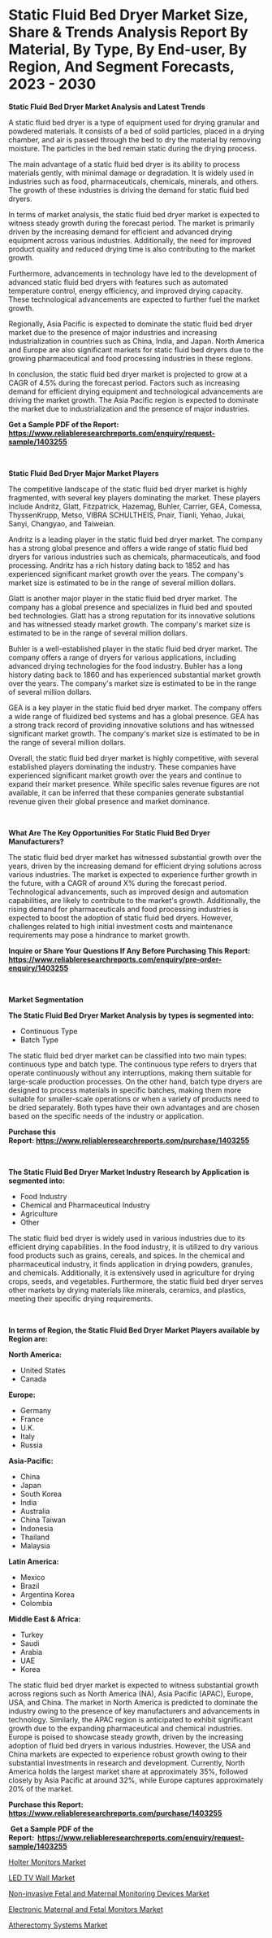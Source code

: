 <p><h1>Static Fluid Bed Dryer Market Size, Share & Trends Analysis Report By Material, By Type, By End-user, By Region, And Segment Forecasts, 2023 - 2030</h1></p><p><strong>Static Fluid Bed Dryer Market Analysis and Latest Trends</strong></p>
<p><p>A static fluid bed dryer is a type of equipment used for drying granular and powdered materials. It consists of a bed of solid particles, placed in a drying chamber, and air is passed through the bed to dry the material by removing moisture. The particles in the bed remain static during the drying process.</p><p>The main advantage of a static fluid bed dryer is its ability to process materials gently, with minimal damage or degradation. It is widely used in industries such as food, pharmaceuticals, chemicals, minerals, and others. The growth of these industries is driving the demand for static fluid bed dryers.</p><p>In terms of market analysis, the static fluid bed dryer market is expected to witness steady growth during the forecast period. The market is primarily driven by the increasing demand for efficient and advanced drying equipment across various industries. Additionally, the need for improved product quality and reduced drying time is also contributing to the market growth.</p><p>Furthermore, advancements in technology have led to the development of advanced static fluid bed dryers with features such as automated temperature control, energy efficiency, and improved drying capacity. These technological advancements are expected to further fuel the market growth.</p><p>Regionally, Asia Pacific is expected to dominate the static fluid bed dryer market due to the presence of major industries and increasing industrialization in countries such as China, India, and Japan. North America and Europe are also significant markets for static fluid bed dryers due to the growing pharmaceutical and food processing industries in these regions.</p><p>In conclusion, the static fluid bed dryer market is projected to grow at a CAGR of 4.5% during the forecast period. Factors such as increasing demand for efficient drying equipment and technological advancements are driving the market growth. The Asia Pacific region is expected to dominate the market due to industrialization and the presence of major industries.</p></p>
<p><strong>Get a Sample PDF of the Report:&nbsp; <a href="https://www.reliableresearchreports.com/enquiry/request-sample/1403255">https://www.reliableresearchreports.com/enquiry/request-sample/1403255</a></strong></p>
<p>&nbsp;</p>
<p><strong>Static Fluid Bed Dryer Major Market Players</strong></p>
<p><p>The competitive landscape of the static fluid bed dryer market is highly fragmented, with several key players dominating the market. These players include Andritz, Glatt, Fitzpatrick, Hazemag, Buhler, Carrier, GEA, Comessa, ThyssenKrupp, Metso, VIBRA SCHULTHEIS, Pnair, Tianli, Yehao, Jukai, Sanyi, Changyao, and Taiweian.</p><p>Andritz is a leading player in the static fluid bed dryer market. The company has a strong global presence and offers a wide range of static fluid bed dryers for various industries such as chemicals, pharmaceuticals, and food processing. Andritz has a rich history dating back to 1852 and has experienced significant market growth over the years. The company's market size is estimated to be in the range of several million dollars.</p><p>Glatt is another major player in the static fluid bed dryer market. The company has a global presence and specializes in fluid bed and spouted bed technologies. Glatt has a strong reputation for its innovative solutions and has witnessed steady market growth. The company's market size is estimated to be in the range of several million dollars.</p><p>Buhler is a well-established player in the static fluid bed dryer market. The company offers a range of dryers for various applications, including advanced drying technologies for the food industry. Buhler has a long history dating back to 1860 and has experienced substantial market growth over the years. The company's market size is estimated to be in the range of several million dollars.</p><p>GEA is a key player in the static fluid bed dryer market. The company offers a wide range of fluidized bed systems and has a global presence. GEA has a strong track record of providing innovative solutions and has witnessed significant market growth. The company's market size is estimated to be in the range of several million dollars.</p><p>Overall, the static fluid bed dryer market is highly competitive, with several established players dominating the industry. These companies have experienced significant market growth over the years and continue to expand their market presence. While specific sales revenue figures are not available, it can be inferred that these companies generate substantial revenue given their global presence and market dominance.</p></p>
<p>&nbsp;</p>
<p><strong>What Are The Key Opportunities For Static Fluid Bed Dryer Manufacturers?</strong></p>
<p><p>The static fluid bed dryer market has witnessed substantial growth over the years, driven by the increasing demand for efficient drying solutions across various industries. The market is expected to experience further growth in the future, with a CAGR of around X% during the forecast period. Technological advancements, such as improved design and automation capabilities, are likely to contribute to the market's growth. Additionally, the rising demand for pharmaceuticals and food processing industries is expected to boost the adoption of static fluid bed dryers. However, challenges related to high initial investment costs and maintenance requirements may pose a hindrance to market growth.</p></p>
<p><strong>Inquire or Share Your Questions If Any Before Purchasing This Report: <a href="https://www.reliableresearchreports.com/enquiry/pre-order-enquiry/1403255">https://www.reliableresearchreports.com/enquiry/pre-order-enquiry/1403255</a></strong></p>
<p>&nbsp;</p>
<p><strong>Market Segmentation</strong></p>
<p><strong>The Static Fluid Bed Dryer Market Analysis by types is segmented into:</strong></p>
<p><ul><li>Continuous Type</li><li>Batch Type</li></ul></p>
<p><p>The static fluid bed dryer market can be classified into two main types: continuous type and batch type. The continuous type refers to dryers that operate continuously without any interruptions, making them suitable for large-scale production processes. On the other hand, batch type dryers are designed to process materials in specific batches, making them more suitable for smaller-scale operations or when a variety of products need to be dried separately. Both types have their own advantages and are chosen based on the specific needs of the industry or application.</p></p>
<p><strong>Purchase this Report:&nbsp;<a href="https://www.reliableresearchreports.com/purchase/1403255">https://www.reliableresearchreports.com/purchase/1403255</a></strong></p>
<p>&nbsp;</p>
<p><strong>The Static Fluid Bed Dryer Market Industry Research by Application is segmented into:</strong></p>
<p><ul><li>Food Industry</li><li>Chemical and Pharmaceutical Industry</li><li>Agriculture</li><li>Other</li></ul></p>
<p><p>The static fluid bed dryer is widely used in various industries due to its efficient drying capabilities. In the food industry, it is utilized to dry various food products such as grains, cereals, and spices. In the chemical and pharmaceutical industry, it finds application in drying powders, granules, and chemicals. Additionally, it is extensively used in agriculture for drying crops, seeds, and vegetables. Furthermore, the static fluid bed dryer serves other markets by drying materials like minerals, ceramics, and plastics, meeting their specific drying requirements.</p></p>
<p>&nbsp;</p>
<p><strong>In terms of Region, the Static Fluid Bed Dryer Market Players available by Region are:</strong></p>
<p>
    <p> <strong> North America: </strong>
        <ul>
            <li>United States</li>
            <li>Canada</li>
        </ul>
        </p> 
    <p> <strong> Europe: </strong>
        <ul>
            <li>Germany</li>
            <li>France</li>
            <li>U.K.</li>
            <li>Italy</li>
            <li>Russia</li>
        </ul>
        </p> 
    <p> <strong> Asia-Pacific: </strong>
        <ul>
            <li>China</li>
            <li>Japan</li>
            <li>South Korea</li>
            <li>India</li>
            <li>Australia</li>
            <li>China Taiwan</li>
            <li>Indonesia</li>
            <li>Thailand</li>
            <li>Malaysia</li>
        </ul>
        </p> 
    <p> <strong> Latin America: </strong>
        <ul>
            <li>Mexico</li>
            <li>Brazil</li>
            <li>Argentina Korea</li>
            <li>Colombia</li>
        </ul>
        </p> 
    <p> <strong> Middle East & Africa: </strong>
        <ul>
            <li>Turkey</li>
            <li>Saudi</li>
            <li>Arabia</li>
            <li>UAE</li>
            <li>Korea</li>
        </ul>
    </p>
    </p>
<p><p>The static fluid bed dryer market is expected to witness substantial growth across regions such as North America (NA), Asia Pacific (APAC), Europe, USA, and China. The market in North America is predicted to dominate the industry owing to the presence of key manufacturers and advancements in technology. Similarly, the APAC region is anticipated to exhibit significant growth due to the expanding pharmaceutical and chemical industries. Europe is poised to showcase steady growth, driven by the increasing adoption of fluid bed dryers in various industries. However, the USA and China markets are expected to experience robust growth owing to their substantial investments in research and development. Currently, North America holds the largest market share at approximately 35%, followed closely by Asia Pacific at around 32%, while Europe captures approximately 20% of the market.</p></p>
<p><strong>Purchase this Report: <a href="https://www.reliableresearchreports.com/purchase/1403255">https://www.reliableresearchreports.com/purchase/1403255</a></strong></p>
<p>&nbsp;<strong>Get a Sample PDF of the Report:&nbsp;&nbsp;<a href="https://www.reliableresearchreports.com/enquiry/request-sample/1403255">https://www.reliableresearchreports.com/enquiry/request-sample/1403255</a></strong></p>
<p><strong></strong></p>
<p><p><a href="https://medium.com/@carrolltorp/holter-monitors-market-size-market-outlook-and-market-forecast-2023-to-2030-f0a8f2b35309">Holter Monitors Market</a></p><p><a href="https://medium.com/@grayceyundt1913/led-tv-wall-market-trends-forecast-and-competitive-analysis-to-2030-3ed1567438da">LED TV Wall Market</a></p><p><a href="https://medium.com/@hunterwyman1984/decoding-non-invasive-fetal-and-maternal-monitoring-devices-market-metrics-market-share-trends-b945701ed427">Non-invasive Fetal and Maternal Monitoring Devices Market</a></p><p><a href="https://medium.com/@jalenmurphy48/electronic-maternal-and-fetal-monitors-market-outlook-industry-overview-and-forecast-2023-to-94879f23b65d">Electronic Maternal and Fetal Monitors Market</a></p><p><a href="https://medium.com/@orinsmitham1985/atherectomy-systems-market-the-key-to-successful-business-strategy-forecast-till-2030-9038b7f46047">Atherectomy Systems Market</a></p></p>